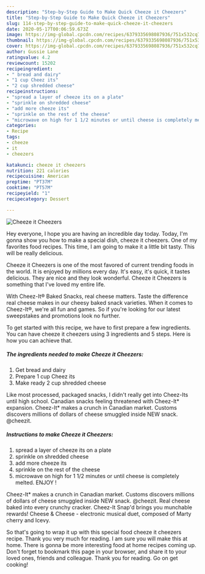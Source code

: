 ```yaml
---
description: "Step-by-Step Guide to Make Quick Cheeze it Cheezers"
title: "Step-by-Step Guide to Make Quick Cheeze it Cheezers"
slug: 114-step-by-step-guide-to-make-quick-cheeze-it-cheezers
date: 2020-05-17T00:06:59.673Z
image: https://img-global.cpcdn.com/recipes/6379335698087936/751x532cq70/cheeze-it-cheezers-recipe-main-photo.jpg
thumbnail: https://img-global.cpcdn.com/recipes/6379335698087936/751x532cq70/cheeze-it-cheezers-recipe-main-photo.jpg
cover: https://img-global.cpcdn.com/recipes/6379335698087936/751x532cq70/cheeze-it-cheezers-recipe-main-photo.jpg
author: Gussie Lane
ratingvalue: 4.2
reviewcount: 15202
recipeingredient:
- " bread and dairy"
- "1 cup Cheez its"
- "2 cup shredded cheese"
recipeinstructions:
- "spread a layer of cheeze its on a plate"
- "sprinkle on shredded cheese"
- "add more cheeze its"
- "sprinkle on the rest of the cheese"
- "microwave on high for 1 1/2 minutes or until cheese is completely melted.  ENJOY !"
categories:
- Recipe
tags:
- cheeze
- it
- cheezers

katakunci: cheeze it cheezers 
nutrition: 221 calories
recipecuisine: American
preptime: "PT37M"
cooktime: "PT57M"
recipeyield: "1"
recipecategory: Dessert

---
```



![Cheeze it Cheezers](https://img-global.cpcdn.com/recipes/6379335698087936/751x532cq70/cheeze-it-cheezers-recipe-main-photo.jpg)

Hey everyone, I hope you are having an incredible day today. Today, I'm gonna show you how to make a special dish, cheeze it cheezers. One of my favorites food recipes. This time, I am going to make it a little bit tasty. This will be really delicious.

Cheeze it Cheezers is one of the most favored of current trending foods in the world. It is enjoyed by millions every day. It's easy, it's quick, it tastes delicious. They are nice and they look wonderful. Cheeze it Cheezers is something that I've loved my entire life.

With Cheez-It® Baked Snacks, real cheese matters. Taste the difference real cheese makes in our cheesy baked snack varieties. When it comes to Cheez-It®, we&#39;re all fun and games. So if you&#39;re looking for our latest sweepstakes and promotions look no further.


To get started with this recipe, we have to first prepare a few ingredients. You can have cheeze it cheezers using 3 ingredients and 5 steps. Here is how you can achieve that.

<!--inarticleads1-->

##### The ingredients needed to make Cheeze it Cheezers:

1. Get  bread and dairy
1. Prepare 1 cup Cheez its
1. Make ready 2 cup shredded cheese


Like most processed, packaged snacks, I didn&#39;t really get into Cheez-Its until high school. Canadian snacks feeling threatened with Cheez-It* expansion. Cheez-It* makes a crunch in Canadian market. Customs discovers millions of dollars of cheese smuggled inside NEW snack. @cheezit. 

<!--inarticleads2-->

##### Instructions to make Cheeze it Cheezers:

1. spread a layer of cheeze its on a plate
1. sprinkle on shredded cheese
1. add more cheeze its
1. sprinkle on the rest of the cheese
1. microwave on high for 1 1/2 minutes or until cheese is completely melted.  ENJOY !


Cheez-It* makes a crunch in Canadian market. Customs discovers millions of dollars of cheese smuggled inside NEW snack. @cheezit. Real cheese baked into every crunchy cracker. Cheez-It Snap&#39;d brings you munchable rewards! Cheese &amp; Cheese - electronic musical duet, composed of Marty cherry and Icevy. 

So that's going to wrap it up with this special food cheeze it cheezers recipe. Thank you very much for reading. I am sure you will make this at home. There is gonna be more interesting food at home recipes coming up. Don't forget to bookmark this page in your browser, and share it to your loved ones, friends and colleague. Thank you for reading. Go on get cooking!
